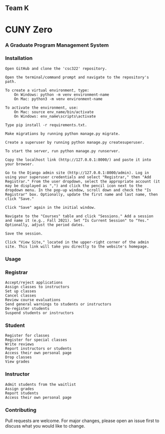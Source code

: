 ## Team K
# CUNY Zero

### A Graduate Program Management System
### Installation

    Open GitHub and clone the 'csc322' repository.

    Open the terminal/command prompt and navigate to the repository's path.

    To create a virtual environment, type:
        On Windows: python -m venv environment-name
        On Mac: python3 -m venv environment-name

    To activate the environment, use:
        On Mac: source env_name/bin/activate
        On Windows: env_name\scripts\activate

    Type pip install -r requirements.txt.

    Make migrations by running python manage.py migrate.

    Create a superuser by running python manage.py createsuperuser.

    To start the server, run python manage.py runserver.

    Copy the localhost link (http://127.0.0.1:8000/) and paste it into your browser.

    Go to the Django admin site (http://127.0.0.1:8000/admin). Log in using your superuser credentials and select "Registrar," then "Add Registrar." From the user dropdown, select the appropriate account (it may be displayed as ",") and click the pencil icon next to the dropdown menu. In the pop-up window, scroll down and check the "Is Registrar" box. Optionally, update the first name and last name, then click "Save."

    Click "Save" again in the initial window.

    Navigate to the "Courses" table and click "Sessions." Add a session and name it (e.g., Fall 2021). Set "Is Current Session" to "Yes." Optionally, adjust the period dates.

    Save the session.

    Click "View Site," located in the upper-right corner of the admin site. This link will take you directly to the website's homepage.

### Usage
### Registrar

    Accept/reject applications
    Assign classes to instructors
    Set up classes
    Cancel classes
    Review course evaluations
    Send general warnings to students or instructors
    De-register students
    Suspend students or instructors

### Student

    Register for classes
    Register for special classes
    Write reviews
    Report instructors or students
    Access their own personal page
    Drop classes
    View grades

### Instructor

    Admit students from the waitlist
    Assign grades
    Report students
    Access their own personal page

### Contributing

Pull requests are welcome. For major changes, please open an issue first to discuss what you would like to change.

